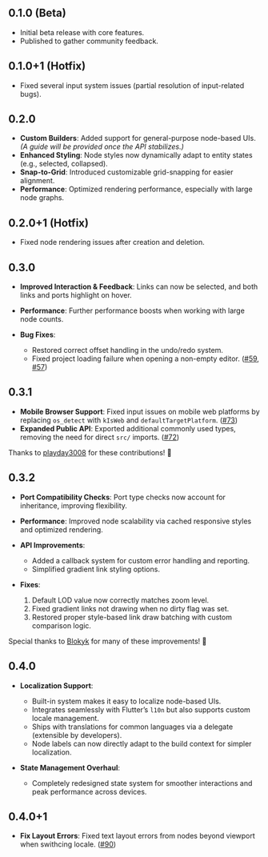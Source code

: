 ## 0.1.0 (Beta)

- Initial beta release with core features.
- Published to gather community feedback.

## 0.1.0+1 (Hotfix)

- Fixed several input system issues (partial resolution of input-related bugs).

## 0.2.0

- **Custom Builders**: Added support for general-purpose node-based UIs.
  _(A guide will be provided once the API stabilizes.)_
- **Enhanced Styling**: Node styles now dynamically adapt to entity states (e.g., selected, collapsed).
- **Snap-to-Grid**: Introduced customizable grid-snapping for easier alignment.
- **Performance**: Optimized rendering performance, especially with large node graphs.

## 0.2.0+1 (Hotfix)

- Fixed node rendering issues after creation and deletion.

## 0.3.0

- **Improved Interaction & Feedback**: Links can now be selected, and both links and ports highlight on hover.
- **Performance**: Further performance boosts when working with large node counts.
- **Bug Fixes**:

  - Restored correct offset handling in the undo/redo system.
  - Fixed project loading failure when opening a non-empty editor.
    ([#59](https://github.com/WilliamKarolDiCioccio/fl_nodes/pull/59), [#57](https://github.com/WilliamKarolDiCioccio/fl_nodes/pull/57))

## 0.3.1

- **Mobile Browser Support**: Fixed input issues on mobile web platforms by replacing `os_detect` with `kIsWeb` and `defaultTargetPlatform`.
  ([#73](https://github.com/WilliamKarolDiCioccio/fl_nodes/pull/73))
- **Expanded Public API**: Exported additional commonly used types, removing the need for direct `src/` imports.
  ([#72](https://github.com/WilliamKarolDiCioccio/fl_nodes/pull/72))

Thanks to [playday3008](https://github.com/playday3008) for these contributions! 🎉

## 0.3.2

- **Port Compatibility Checks**: Port type checks now account for inheritance, improving flexibility.
- **Performance**: Improved node scalability via cached responsive styles and optimized rendering.
- **API Improvements**:

  - Added a callback system for custom error handling and reporting.
  - Simplified gradient link styling options.

- **Fixes**:

  1. Default LOD value now correctly matches zoom level.
  2. Fixed gradient links not drawing when no dirty flag was set.
  3. Restored proper style-based link draw batching with custom comparison logic.

Special thanks to [Blokyk](https://github.com/Blokyk) for many of these improvements! 🙌

## 0.4.0

- **Localization Support**:

  - Built-in system makes it easy to localize node-based UIs.
  - Integrates seamlessly with Flutter’s `l10n` but also supports custom locale management.
  - Ships with translations for common languages via a delegate (extensible by developers).
  - Node labels can now directly adapt to the build context for simpler localization.

- **State Management Overhaul**:

  - Completely redesigned state system for smoother interactions and peak performance across devices.

## 0.4.0+1

- **Fix Layout Errors**: Fixed text layout errors from nodes beyond viewport when swithcing locale.
  ([#90](https://github.com/WilliamKarolDiCioccio/fl_nodes/pull/90))
